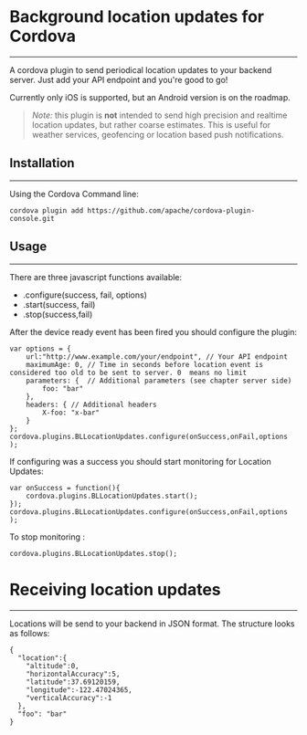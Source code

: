 Background location updates for Cordova
=================================
----------
A cordova plugin to send periodical location updates to your backend server.  Just add your API endpoint and you're good to go!

Currently only iOS is supported, but an Android version is on the roadmap.

> *Note:* this plugin is **not** intended to send high precision and realtime location updates, but rather coarse estimates. This is useful
> for weather services, geofencing or location based push notifications.

Installation
-------------
----------
Using the Cordova Command line:
```
cordova plugin add https://github.com/apache/cordova-plugin-console.git
```

Usage
-------------
----------
There are three javascript functions available:

 - .configure(success, fail, options)
 - .start(success, fail)
 - .stop(success,fail)

After the device ready event has been fired you should configure the plugin:
```
var options = {
    url:"http://www.example.com/your/endpoint", // Your API endpoint
    maximumAge: 0, // Time in seconds before location event is considered too old to be sent to server. 0  means no limit
    parameters: {  // Additional parameters (see chapter server side)
        foo: "bar"
    },
    headers: { // Additional headers
        X-foo: "x-bar"
    }
};
cordova.plugins.BLLocationUpdates.configure(onSuccess,onFail,options );
```

If configuring was a success you should start monitoring for Location Updates:
```
var onSuccess = function(){
    cordova.plugins.BLLocationUpdates.start();
});
cordova.plugins.BLLocationUpdates.configure(onSuccess,onFail,options );
```

To stop monitoring :
```
cordova.plugins.BLLocationUpdates.stop();
```

Receiving location updates
======================
-------
Locations will be send to your backend in JSON format. The structure looks as follows:
```
{  
  "location":{  
    "altitude":0,
    "horizontalAccuracy":5,
    "latitude":37.69120159,
    "longitude":-122.47024365,
    "verticalAccuracy":-1
  },
  "foo": "bar"
}
```
